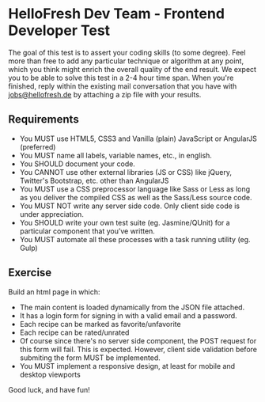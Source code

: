 HelloFresh Dev Team - Frontend Developer Test
=======================================================

The goal of this test is to assert your coding skills (to some degree).
Feel more than free to add any particular technique or algorithm at any point, which you think might enrich the overall quality of the end result.
We expect you to be able to solve this test in a 2-4 hour time span.
When you're finished, reply within the existing mail conversation that you have with jobs@hellofresh.de by attaching a zip file with your results.

Requirements
------------

- You MUST use HTML5, CSS3 and Vanilla (plain) JavaScript or AngularJS (preferred)
- You MUST name all labels, variable names, etc., in english.
- You SHOULD document your code.
- You CANNOT use other external libraries (JS or CSS) like jQuery, Twitter's Bootstrap, etc. other than AngularJS
- You MUST use a CSS preprocessor language like Sass or Less as long as you deliver the compiled CSS as well as the Sass/Less source code.
- You MUST NOT write any server side code. Only client side code is under appreciation.
- You SHOULD write your own test suite (eg. Jasmine/QUnit) for a particular component that you’ve written.
- You MUST automate all these processes with a task running utility (eg. Gulp)

Exercise
--------

Build an html page in which:

- The main content is loaded dynamically from the JSON file attached.
- It has a login form for signing in with a valid email and a password.
- Each recipe can be marked as favorite/unfavorite
- Each recipe can be rated/unrated
- Of course since there's no server side component, the POST request for this form will fail. This is expected. However, client side validation before submiting the form MUST be implemented.
- You MUST implement a responsive design, at least for mobile and desktop viewports

Good luck, and have fun!

